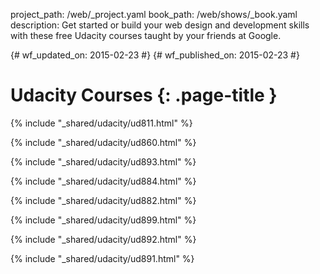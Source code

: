 project_path: /web/_project.yaml
book_path: /web/shows/_book.yaml
description: Get started or build your web design and development skills with these free Udacity courses taught by your friends at Google.

{# wf_updated_on: 2015-02-23 #}
{# wf_published_on: 2015-02-23 #}

# Udacity Courses {: .page-title }

{% include "_shared/udacity/ud811.html" %}

{% include "_shared/udacity/ud860.html" %}

{% include "_shared/udacity/ud893.html" %}

{% include "_shared/udacity/ud884.html" %}

{% include "_shared/udacity/ud882.html" %}

{% include "_shared/udacity/ud899.html" %}

{% include "_shared/udacity/ud892.html" %}

{% include "_shared/udacity/ud891.html" %}

